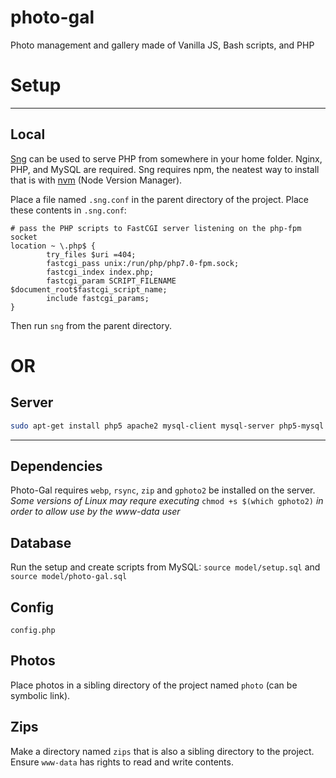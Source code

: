 # photo-gal
Photo management and gallery made of Vanilla JS, Bash scripts, and PHP

# Setup
---
## Local
[Sng](https://www.npmjs.com/package/sng) can be used to serve PHP from somewhere in your home folder. Nginx, PHP,  and MySQL are required. Sng requires npm, the neatest way to install that is with [nvm](nvm.sh) (Node Version Manager).

Place a file named `.sng.conf` in the parent directory of the project. Place these contents in `.sng.conf`:  
```
# pass the PHP scripts to FastCGI server listening on the php-fpm socket
location ~ \.php$ {
        try_files $uri =404;
        fastcgi_pass unix:/run/php/php7.0-fpm.sock;
        fastcgi_index index.php;
        fastcgi_param SCRIPT_FILENAME $document_root$fastcgi_script_name;
        include fastcgi_params;
}
```

Then run `sng` from the parent directory.
# OR
## Server
```sh
sudo apt-get install php5 apache2 mysql-client mysql-server php5-mysql php5-mysqlnd
```
---
## Dependencies
Photo-Gal requires `webp`, `rsync`, `zip` and `gphoto2` be installed on the server.
*Some versions of Linux may requre executing* `chmod +s $(which gphoto2)` *in order to allow use by the www-data user*

## Database
Run the setup and create scripts from MySQL:
`source model/setup.sql` and `source model/photo-gal.sql`

## Config
`config.php`

## Photos
Place photos in a sibling directory of the project named `photo` (can be symbolic link).

## Zips
Make a directory named `zips` that is also a sibling directory to the project. Ensure `www-data` has rights to read and write contents.
